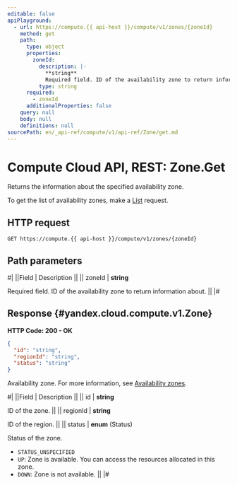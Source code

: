```yaml
---
editable: false
apiPlayground:
  - url: https://compute.{{ api-host }}/compute/v1/zones/{zoneId}
    method: get
    path:
      type: object
      properties:
        zoneId:
          description: |-
            **string**
            Required field. ID of the availability zone to return information about.
          type: string
      required:
        - zoneId
      additionalProperties: false
    query: null
    body: null
    definitions: null
sourcePath: en/_api-ref/compute/v1/api-ref/Zone/get.md
---
```


# Compute Cloud API, REST: Zone.Get

Returns the information about the specified availability zone.

To get the list of availability zones, make a [List](/docs/compute/api-ref/Zone/list#List) request.

## HTTP request

```
GET https://compute.{{ api-host }}/compute/v1/zones/{zoneId}
```

## Path parameters

#|
||Field | Description ||
|| zoneId | **string**

Required field. ID of the availability zone to return information about. ||
|#

## Response {#yandex.cloud.compute.v1.Zone}

**HTTP Code: 200 - OK**

```json
{
  "id": "string",
  "regionId": "string",
  "status": "string"
}
```

Availability zone. For more information, see [Availability zones](/docs/overview/concepts/geo-scope).

#|
||Field | Description ||
|| id | **string**

ID of the zone. ||
|| regionId | **string**

ID of the region. ||
|| status | **enum** (Status)

Status of the zone.

- `STATUS_UNSPECIFIED`
- `UP`: Zone is available. You can access the resources allocated in this zone.
- `DOWN`: Zone is not available. ||
|#